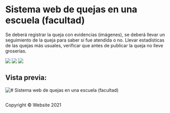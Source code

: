 # Sistema web de quejas en una escuela (facultad)
Se deberá registrar la queja con evidencias (imágenes), se deberá llevar un seguimiento de la queja para saber si fue atendida o no. Llevar estadísticas de las quejas más usuales, verificar que antes de publicar la queja no lleve groserías.

![](https://img.shields.io/github/stars/perezgarridogilb/Sistema-web-de-quejas-en-una-escuela-facultad) ![](https://img.shields.io/github/forks/perezgarridogilb/Sistema-web-de-quejas-en-una-escuela-facultad) ![](https://img.shields.io/github/tag/perezgarridogilb/Sistema-web-de-quejas-en-una-escuela-facultad)

## Vista previa:

![# Sistema web de quejas en una escuela (facultad)](https://user-images.githubusercontent.com/56992179/138931610-d839f25d-d925-4480-86c5-ee0b96b16d4e.png)

##

Copyright © Website 2021
